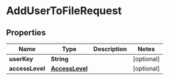 

# AddUserToFileRequest

## Properties

Name | Type | Description | Notes
------------ | ------------- | ------------- | -------------
**userKey** | **String** |  |  [optional]
**accessLevel** | [**AccessLevel**](AccessLevel.md) |  |  [optional]



